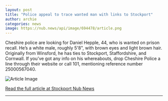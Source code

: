 ```yaml
---
layout: post
title: "Police appeal to trace wanted man with links to Stockport"
author: archie
categories: news
image: https://nub.news/api/image/694478/article.png
---
```

Cheshire police are looking for Daniel Hepple, 44, who is wanted on prison recall. He’s a white male, roughly 5'8", with brown eyes and light brown hair. Originally from Winsford, he has ties to Stockport, Staffordshire, and Cornwall. If you’ve got any info on his whereabouts, drop Cheshire Police a line through their website or call 101, mentioning reference number 25000567040.

![Article Image](https://nub.news/api/image/694478/article.png)

[Read the full article at Stockport Nub News](https://stockport.nub.news/news/local-news/police-appeal-to-trace-wanted-man-with-links-to-stockport-273028)

---
